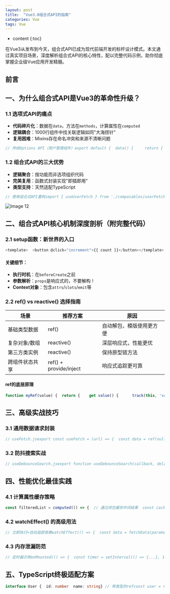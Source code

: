 ```yaml
---
layout: post
title:  "Vue3.0组合式API的指南"
categories: Vue
tags: Vue
---
```


* content
{:toc}

在Vue3从发布到今天，组合式API已成为现代前端开发的标杆设计模式。本文通过真实项目场景，深度解析组合式API的核心特性，配以完整代码示例，助你彻底掌握企业级Vue应用开发精髓。





前言
--

一、为什么组合式API是Vue3的革命性升级？
-----------------------

### 1.1 选项式API的痛点

*   **代码碎片化**：数据在`data`，方法在`methods`，计算属性在`computed`
*   **逻辑耦合**：1000行组件中找关联逻辑如同"大海捞针"
*   **复用困难**：Mixins存在命名冲突和来源不清晰问题

```javascript
// 传统Options API（用户管理组件）export default {  data() {     return {       users: [],      filters: {},      pagination: {}    }  },  methods: {    fetchUsers() {/* 30行代码 */},    deleteUser() {/* 20行代码 */},    exportReport() {/* 15行代码 */}  },  computed: {    filteredUsers() {/* 依赖users和filters */}  },  watch: {    filters: {/* 复杂监听逻辑 */}  }}
```

### 1.2 组合式API的三大优势

*   **逻辑聚合**：按功能而非选项组织代码
*   **完美复用**：函数式封装实现"即插即用"
*   **类型支持**：天然适配TypeScript

```javascript
// 使用组合式API重构import { useUserFetch } from './composables/userFetch'import { useTableFilter } from './composables/tableFilter' export default {  setup() {    const { users, fetchUsers } = useUserFetch()    const { filteredData, filters } = useTableFilter(users)        return { users, filteredData, filters, fetchUsers }  }}
```

![Image 12](https://img2024.cnblogs.com/blog/3257203/202503/3257203-20250311220134975-1163672262.jpg)

二、组合式API核心机制深度剖析（附完整代码）
-----------------------

### 2.1 setup函数：新世界的入口

```javascript
<template>  <button @click="increment">{{ count }}</button></template> <script setup>// 编译器宏语法糖（无需显式返回）import { ref } from 'vue' const count = ref(0)const increment = () => count.value++</script>
```

#### 关键细节：

*   **执行时机**：在`beforeCreate`之前
*   **参数解析**：`props`是响应式的，不要解构！
*   **Context对象**：包含`attrs`/`slots`/`emit`等

### 2.2 ref() vs reactive() 选择指南

| 场景 | 推荐方案 | 原因 |
| --- | --- | --- |
| 基础类型数据 | ref() | 自动解包，模版使用更方便 |
| 复杂对象/数组 | reactive() | 深层响应式，性能更优 |
| 第三方类实例 | reactive() | 保持原型链方法 |
| 跨组件状态共享 | ref() + provide/inject | 响应式追踪更可靠 |

#### ref的底层原理

```javascript
function myRef(value) {  return {    get value() {      track(this, 'value') // 依赖收集      return value    },    set value(newVal) {      value = newVal      trigger(this, 'value') // 触发更新    }  }}
```

三、高级实战技巧
--------

### 3.1 通用数据请求封装

```javascript
// useFetch.jsexport const useFetch = (url) => {  const data = ref(null)  const error = ref(null)  const loading = ref(false)   const fetchData = async () => {    try {      loading.value = true      const response = await axios.get(url)      data.value = response.data    } catch (err) {      error.value = err    } finally {      loading.value = false    }  }   onMounted(fetchData)   return { data, error, loading, retry: fetchData }} // 组件中使用const { data: posts } = useFetch('/api/posts')
```

### 3.2 防抖搜索实战

```javascript
// useDebounceSearch.jsexport function useDebounceSearch(callback, delay = 500) {  const searchQuery = ref('')  let timeoutId = null   watch(searchQuery, (newVal) => {    clearTimeout(timeoutId)    timeoutId = setTimeout(() => callback(newVal), delay)  })   return { searchQuery }}
```

四、性能优化最佳实践
----------

### 4.1 计算属性缓存策略

```javascript
const filteredList = computed(() => {  // 通过闭包缓存中间结果  const cache = {}  return (filterKey) => {    if(cache[filterKey]) return cache[filterKey]    return cache[filterKey] = heavyCompute()  }})
```

### 4.2 watchEffect() 的高级用法

```javascript
// 立即执行+自动追踪依赖watchEffect(() => {  const data = fetchData(params.value)  console.log('依赖自动追踪:', data)}, {  flush: 'post', // DOM更新后执行  onTrack(e) { /* 调试追踪 */ }}) 
```

### 4.3 内存泄漏防范

```javascript
// 定时器示例onMounted(() => {  const timer = setInterval(() => {...}, 1000)  onUnmounted(() => clearInterval(timer))})
```

五、TypeScript终极适配方案
------------------

```typescript
interface User {  id: number  name: string} // 带类型的refconst user = ref<User>({ id: 1, name: 'John' }) // 组合函数类型定义export function useCounter(): {  count: Ref<number>  increment: () => void} {  // 实现...}
```




